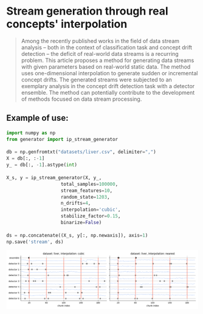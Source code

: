 
# Stream generation through real concepts' interpolation

> Among the recently published works in the field of data stream analysis – both in the context of classification task and concept drift detection – the deficit of real-world data streams is a recurring problem. This article proposes a method for generating data streams with given parameters based on real-world static data. The method uses one-dimensional interpolation to generate sudden or incremental concept drifts. The generated streams were subjected to an exemplary analysis in the concept drift detection task with a detector ensemble. The method can potentially contribute to the development of methods focused on data stream processing.


## Example of use:

```python
import numpy as np
from generator import ip_stream_generator

db = np.genfromtxt("datasets/liver.csv", delimiter=",")
X = db[:, :-1]
y_ = db[:, -1].astype(int)

X_s, y = ip_stream_generator(X, y_, 
                    total_samples=100000,
                    stream_features=10, 
                    random_state=1203, 
                    n_drifts=4, 
                    interpolation='cubic',
                    stabilize_factor=0.15,
                    binarize=False)

ds = np.concatenate((X_s, y[:, np.newaxis]), axis=1)
np.save('stream', ds)
```

![](foo.png)

